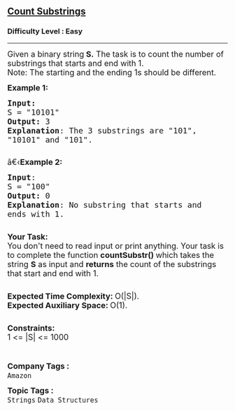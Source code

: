 <h2><a href="https://www.geeksforgeeks.org/problems/count-substrings0427/1?page=1&difficulty=Easy&status=unsolved&sortBy=submissions">Count Substrings</a></h2><h3>Difficulty Level : Easy</h3><hr><div class="problems_problem_content__Xm_eO"><p><span style="font-size:18px">Given a binary string<strong> S.</strong> The task is to count the number of substrings that starts and end with 1.<br>
Note: The starting and the ending 1s should be different.</span></p>

<p><span style="font-size:18px"><strong>Example 1:</strong></span></p>

<pre><span style="font-size:18px"><strong>Input:</strong>
S = "10101"
<strong>Output:</strong> 3
<strong>Explanation</strong>: The 3 substrings are "101",
"10101" and "101".
</span>
</pre>

<p><span style="font-size:18px">â€‹<strong>Example 2:</strong></span></p>

<pre><span style="font-size:18px"><strong>Input</strong>: 
S = "100"
<strong>Output:</strong> 0
<strong>Explanation</strong>: No substring that starts and
ends with 1.</span>
</pre>

<p><br>
<span style="font-size:18px"><strong>Your Task:</strong><br>
You don't need to read input or print anything. Your task is to complete the function&nbsp;<strong>countSubstr()&nbsp;</strong>which takes the string <strong>S</strong> as input and <strong>returns</strong> the count of the substrings that start and end with 1.</span></p>

<p><br>
<span style="font-size:18px"><strong>Expected Time Complexity:&nbsp;</strong>O(|S|).<br>
<strong>Expected Auxiliary Space:&nbsp;</strong>O(1).</span></p>

<p><br>
<span style="font-size:18px"><strong>Constraints:</strong><br>
1 &lt;= |S| &lt;= 1000</span></p>

<p>&nbsp;</p>
</div><p><span style=font-size:18px><strong>Company Tags : </strong><br><code>Amazon</code>&nbsp;<br><p><span style=font-size:18px><strong>Topic Tags : </strong><br><code>Strings</code>&nbsp;<code>Data Structures</code>&nbsp;